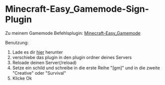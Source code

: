 # Minecraft-Easy_Gamemode-Sign-Plugin

Zu meinem Gamemode Befehlsplugin: [Minecraft-Easy_Gamemode](../../../Minecraft-Easy_Gamemode)


Benutzung:
1. Lade es dir [hier](../../releases) herunter
2. verschiebe das plugin in den plugin ordner deines Servers
3. Reloade deinen Server(/reload)
4. Setze ein schild und schreibe in die erste Reihe "[gm]" und in die zweite "Creative" oder "Survival"
5. Klicke Ok
